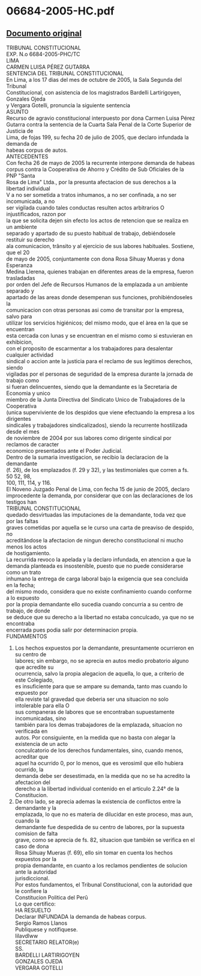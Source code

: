 
06684-2005-HC.pdf
=================
  
[Documento original](https://tc.gob.pe/jurisprudencia/2006/06684-2005-HC.pdf)  
---  
TRIBUNAL CONSTITUCIONAL  
EXP. N.o 6684-2005-PHC/TC  
LIMA  
CARMEN LUISA PÉREZ GUTARRA  
SENTENCIA DEL TRIBUNAL CONSTITUCIONAL  
En Lima, a los 17 dias del mes de octubre de 2005, la Sala Segunda del Tribunal  
Constitucional, con asistencia de los magistrados Bardelli Lartirigoyen, Gonzales Ojeda  
y Vergara Gotelli, pronuncia la siguiente sentencia  
ASUNTO  
Recurso de agravio constitucional interpuesto por dona Carmen Luisa Pérez  
Gutarra contra la sentencia de la Cuarta Sala Penal de la Corte Superior de Justicia de  
Lima, de fojas 199, su fecha 20 de julio de 2005, que declaro infundada la demanda de  
habeas corpus de autos.  
ANTECEDENTES  
Con fecha 26 de mayo de 2005 la recurrente interpone demanda de habeas  
corpus contra la Cooperativa de Ahorro y Crédito de Sub Oficiales de la PNP "Santa  
Rosa de Lima" Ltda., por la presunta afectacion de sus derechos a la libertad individual  
V a no ser sometida a tratos inhumanos, a no ser confinada, a no ser incomunicada, a no  
ser vigilada cuando tales conductas resulten actos arbitrarios O injustificados, razon por  
la que se solicita dejen sin efecto los actos de retencion que se realiza en un ambiente  
separado y apartado de su puesto habitual de trabajo, debiéndosele restituir su derecho  
ala comunicacion, trânsito y al ejercicio de sus labores habituales. Sostiene, que el 20  
de mayo de 2005, conjuntamente con dona Rosa Sihuay Mueras y dona Esperanza  
Medina Llerena, quienes trabajan en diferentes areas de la empresa, fueron trasladadas  
por orden del Jefe de Recursos Humanos de la emplazada a un ambiente separado y  
apartado de las areas donde desempenan sus funciones, prohibiéndoseles la  
comunicacion con otras personas asi como de transitar por la empresa, salvo para  
utilizar los servicios higiénicos; del mismo modo, que el àrea en la que se encuentran  
esta cercada con lunas y se encuentran en el mismo como si estuvieran en exhibicion,  
con el proposito de escarmentar a los trabajadores para desalentar cualquier actividad  
sindical o accion ante la justicia para el reclamo de sus legitimos derechos, siendo  
vigiladas por el personas de seguridad de la empresa durante la jornada de trabajo como  
si fueran delincuentes, siendo que la demandante es la Secretaria de Economia y unico  
miembro de la Junta Directiva del Sindicato Unico de Trabajadores de la Cooperativa  
(unica superviviente de los despidos que viene efectuando la empresa a los dirigentes  
sindicales y trabajadores sindicalizados), siendo la recurrente hostilizada desde el mes  
de noviembre de 2004 por sus labores como dirigente sindical por reclamos de caracter  
economico presentados ante el Poder Judicial.  
Dentro de la sumaria investigacion, se recibio la declaracion de la demandante  
(f. 26), de los emplazados (f. 29 y 32), y las testimoniales que corren a fs. 50 52, 98,  
100, 111, 114, y 116.  
El Noveno Juzgado Penal de Lima, con fecha 15 de junio de 2005, declaro  
improcedente la demanda, por considerar que con las declaraciones de los testigos han  
TRIBUNAL CONSTITUCIONAL  
quedado desvirtuadas las imputaciones de la demandante, toda vez que por las faltas  
graves cometidas por aquella se le curso una carta de preaviso de despido, no  
acreditândose la afectacion de ningun derecho constitucional ni mucho menos los actos  
de hostigamiento.  
La recurrida revoco la apelada y la declaro infundada, en atencion a que la  
demanda planteada es insostenible, puesto que no puede considerarse como un trato  
inhumano la entrega de carga laboral bajo la exigencia que sea concluida en la fecha;  
del mismo modo, considera que no existe confinamiento cuando conforme a lo expuesto  
por la propia demandante ello sucedia cuando concurria a su centro de trabajo, de donde  
se deduce que su derecho a la libertad no estaba conculcado, ya que no se encontraba  
encerrada pues podia salir por determinacion propia.  
FUNDAMENTOS  
1. Los hechos expuestos por la demandante, presuntamente ocurrieron en su centro de  
labores; sin embargo, no se aprecia en autos medio probatorio alguno que acredite su  
ocurrencia, salvo la propia alegacion de aquella, lo que, a criterio de este Colegiado,  
es insuficiente para que se ampare su demanda, tanto mas cuando lo expuesto por  
ella reviste tal gravedad que deberia ser una situacion no solo intolerable para ella O  
sus companeras de labores que se encontraban supuestamente incomunicadas, sino  
también para los demas trabajadores de la emplazada, situacion no verificada en  
autos. Por consiguiente, en la medida que no basta con alegar la existencia de un acto  
conculcatorio de los derechos fundamentales, sino, cuando menos, acreditar que  
aquel ha ocurrido 0, por lo menos, que es verosimil que ello hubiera ocurrido, la  
demanda debe ser desestimada, en la medida que no se ha acredito la afectacion del  
derecho a la libertad individual contenido en el articulo 2.24° de la Constitucion.  
2. De otro lado, se aprecia ademas la existencia de conflictos entre la demandante y la  
emplazada, lo que no es materia de dilucidar en este proceso, mas aun, cuando la  
demandante fue despedida de su centro de labores, por la supuesta comision de falta  
grave, como se aprecia de fs. 82, situacion que también se verifica en el caso de dona  
Rosa Sihuay Mueras (f. 69), ello sin tomar en cuenta los hechos expuestos por la  
propia demandante, en cuanto a los reclamos pendientes de solucion ante la autoridad  
jurisdiccional.  
Por estos fundamentos, el Tribunal Constitucional, con la autoridad que le confiere la  
Constitucion Politica del Perû  
Lo que certifico:  
HA RESUELTO  
Declarar INFUNDADA la demanda de habeas corpus.  
Sergio Ramos Llanos  
Publiquese y notifiquese.  
lilavdlww  
SECRETARIO RELATOR(e)  
SS.  
BARDELLI LARTIRIGOYEN  
GONZALES OJEDA  
VERGARA GOTELLI